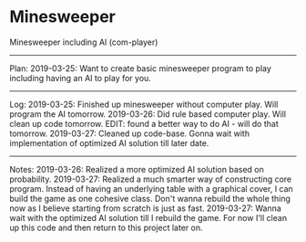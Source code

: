 # Minesweeper
Minesweeper including AI (com-player)

_______________________________________________________
Plan:
2019-03-25: Want to create basic minesweeper program to play including having an AI to play for you.

_______________________________________________________
Log:
2019-03-25: Finished up minesweeper without computer play. Will program the AI tomorrow.
2019-03-26: Did rule based computer play. Will clean up code tomorrow. EDIT: found a better way to do AI - will do that tomorrow.
2019-03-27: Cleaned up code-base. Gonna wait with implementation of optimized AI solution till later date. 

_______________________________________________________
Notes:
2019-03-26: Realized a more optimized AI solution based on probability.
2019-03-27: Realized a much smarter way of constructing core program. Instead of having an underlying table with a graphical cover, I can build the game as one cohesive class. Don't wanna rebuild the whole thing now as I believe starting from scratch is just as fast.
2019-03-27: Wanna wait with the optimized AI solution till I rebuild the game. For now I'll clean up this code and then return to this project later on. 